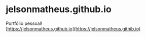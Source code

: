 # jelsonmatheus.github.io
Portfólio pessoal!<br>
[https://jelsonmatheus.github.io](https://jelsonmatheus.githib.io)
